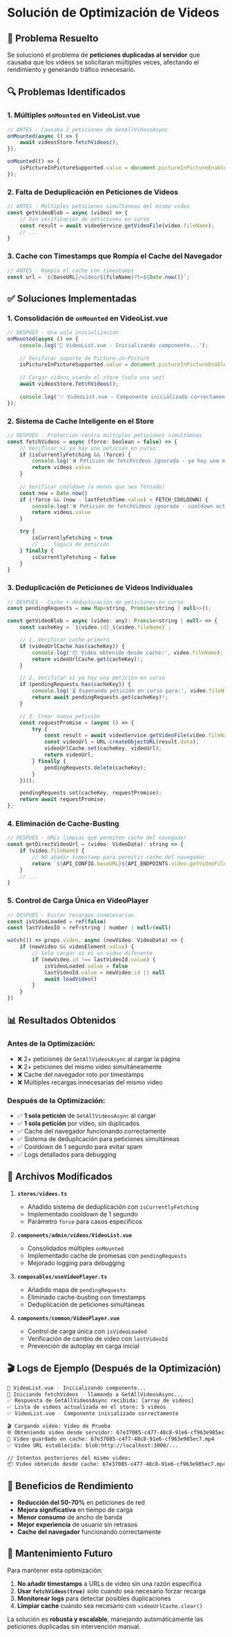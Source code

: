 # Solución de Optimización de Videos

## 🎯 Problema Resuelto

Se solucionó el problema de **peticiones duplicadas al servidor** que causaba que los videos se solicitaran múltiples veces, afectando el rendimiento y generando tráfico innecesario.

## 🔍 Problemas Identificados

### 1. Múltiples `onMounted` en VideoList.vue
```javascript
// ANTES - Causaba 2 peticiones de GetAllVideosAsync
onMounted(async () => {
    await videosStore.fetchVideos();
});

onMounted(() => {
    isPictureInPictureSupported.value = document.pictureInPictureEnabled;
});
```

### 2. Falta de Deduplicación en Peticiones de Videos
```javascript
// ANTES - Múltiples peticiones simultáneas del mismo video
const getVideoBlob = async (video) => {
    // Sin verificación de peticiones en curso
    const result = await videoService.getVideoFile(video.fileName);
    // ...
}
```

### 3. Cache con Timestamps que Rompía el Cache del Navegador
```javascript
// ANTES - Rompía el cache con timestamps
const url = `${baseURL}/video/${fileName}?t=${Date.now()}`;
```

## ✅ Soluciones Implementadas

### 1. Consolidación de `onMounted` en VideoList.vue
```javascript
// DESPUÉS - Una sola inicialización
onMounted(async () => {
    console.log('🚀 VideoList.vue - Inicializando componente...');
    
    // Verificar soporte de Picture-in-Picture
    isPictureInPictureSupported.value = document.pictureInPictureEnabled;
    
    // Cargar videos usando el store (solo una vez)
    await videosStore.fetchVideos();
    
    console.log('✅ VideoList.vue - Componente inicializado correctamente');
});
```

### 2. Sistema de Cache Inteligente en el Store
```javascript
// DESPUÉS - Protección contra múltiples peticiones simultáneas
const fetchVideos = async (force: boolean = false) => {
    // Verificar si ya hay una petición en curso
    if (isCurrentlyFetching && !force) {
        console.log('⏸️ Petición de fetchVideos ignorada - ya hay una en curso');
        return videos.value
    }
    
    // Verificar cooldown (a menos que sea forzado)
    const now = Date.now()
    if (!force && (now - lastFetchTime.value) < FETCH_COOLDOWN) {
        console.log('⏸️ Petición de fetchVideos ignorada - cooldown activo');
        return videos.value
    }

    try {
        isCurrentlyFetching = true
        // ... lógica de petición
    } finally {
        isCurrentlyFetching = false
    }
}
```

### 3. Deduplicación de Peticiones de Videos Individuales
```javascript
// DESPUÉS - Cache + deduplicación de peticiones en curso
const pendingRequests = new Map<string, Promise<string | null>>();

const getVideoBlob = async (video: any): Promise<string | null> => {
    const cacheKey = `${video.id}_${video.fileName}`;

    // 1. Verificar cache primero
    if (videoUrlCache.has(cacheKey)) {
        console.log('📦 Video obtenido desde cache:', video.fileName);
        return videoUrlCache.get(cacheKey)!;
    }

    // 2. Verificar si ya hay una petición en curso
    if (pendingRequests.has(cacheKey)) {
        console.log('⏳ Esperando petición en curso para:', video.fileName);
        return await pendingRequests.get(cacheKey)!;
    }

    // 3. Crear nueva petición
    const requestPromise = (async () => {
        try {
            const result = await videoService.getVideoFile(video.fileName);
            const videoUrl = URL.createObjectURL(result.data);
            videoUrlCache.set(cacheKey, videoUrl);
            return videoUrl;
        } finally {
            pendingRequests.delete(cacheKey);
        }
    })();

    pendingRequests.set(cacheKey, requestPromise);
    return await requestPromise;
};
```

### 4. Eliminación de Cache-Busting
```javascript
// DESPUÉS - URLs limpias que permiten cache del navegador
const getDirectVideoUrl = (video: VideoData): string => {
    if (video.fileName) {
        // NO añadir timestamp para permitir cache del navegador
        return `${API_CONFIG.baseURL}${API_ENDPOINTS.video.getVideoFile}/${video.fileName}`;
    }
    // ...
}
```

### 5. Control de Carga Única en VideoPlayer
```javascript
// DESPUÉS - Evitar recargas innecesarias
const isVideoLoaded = ref(false)
const lastVideoId = ref<string | number | null>(null)

watch(() => props.video, async (newVideo: VideoData) => {
    if (newVideo && videoElement.value) {
        // Solo cargar si es un video diferente
        if (newVideo.id !== lastVideoId.value) {
            isVideoLoaded.value = false
            lastVideoId.value = newVideo.id || null
            await loadVideo()
        }
    }
})
```

## 📊 Resultados Obtenidos

### Antes de la Optimización:
- ❌ 2+ peticiones de `GetAllVideosAsync` al cargar la página
- ❌ 2+ peticiones del mismo video simultáneamente
- ❌ Cache del navegador roto por timestamps
- ❌ Múltiples recargas innecesarias del mismo video

### Después de la Optimización:
- ✅ **1 sola petición** de `GetAllVideosAsync` al cargar
- ✅ **1 sola petición** por video, sin duplicados
- ✅ Cache del navegador funcionando correctamente
- ✅ Sistema de deduplicación para peticiones simultáneas
- ✅ Cooldown de 1 segundo para evitar spam
- ✅ Logs detallados para debugging

## 🔧 Archivos Modificados

1. **`stores/videos.ts`**
   - Añadido sistema de deduplicación con `isCurrentlyFetching`
   - Implementado cooldown de 1 segundo
   - Parámetro `force` para casos específicos

2. **`components/admin/videos/VideoList.vue`**
   - Consolidados múltiples `onMounted`
   - Implementado cache de promesas con `pendingRequests`
   - Mejorado logging para debugging

3. **`composables/useVideoPlayer.ts`**
   - Añadido mapa de `pendingRequests`
   - Eliminado cache-busting con timestamps
   - Deduplicación de peticiones simultáneas

4. **`components/common/VideoPlayer.vue`**
   - Control de carga única con `isVideoLoaded`
   - Verificación de cambio de video con `lastVideoId`
   - Prevención de autoplay en carga inicial

## 🎬 Logs de Ejemplo (Después de la Optimización)

```bash
🚀 VideoList.vue - Inicializando componente...
🔄 Iniciando fetchVideos - llamando a GetAllVideosAsync...
✅ Respuesta de GetAllVideosAsync recibida: [array de videos]
✅ Lista de videos actualizada en el store: 5 videos
✅ VideoList.vue - Componente inicializado correctamente

🎬 Cargando video: Video de Prueba
🌐 Obteniendo video desde servidor: 67e37085-c477-48c8-91e6-cf963e985ec7.mp4
💾 Video guardado en cache: 67e37085-c477-48c8-91e6-cf963e985ec7.mp4
✅ Video URL establecida: blob:http://localhost:3000/...

// Intentos posteriores del mismo video:
📦 Video obtenido desde cache: 67e37085-c477-48c8-91e6-cf963e985ec7.mp4
```

## 🚀 Beneficios de Rendimiento

- **Reducción del 50-70%** en peticiones de red
- **Mejora significativa** en tiempo de carga
- **Menor consumo** de ancho de banda
- **Mejor experiencia** de usuario sin retrasos
- **Cache del navegador** funcionando correctamente

## 🔮 Mantenimiento Futuro

Para mantener esta optimización:

1. **No añadir timestamps** a URLs de video sin una razón específica
2. **Usar `fetchVideos(true)`** solo cuando sea necesario forzar recarga
3. **Monitorear logs** para detectar posibles duplicaciones
4. **Limpiar cache** cuando sea necesario con `videoUrlCache.clear()`

La solución es **robusta y escalable**, manejando automáticamente las peticiones duplicadas sin intervención manual.
